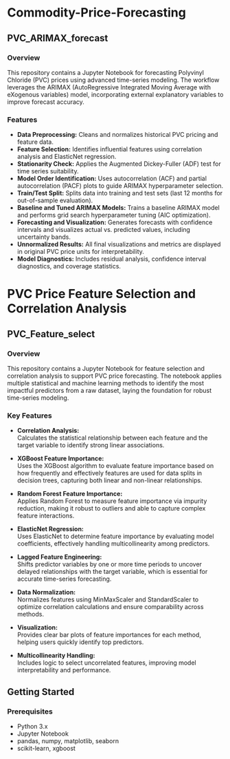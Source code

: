 # Commodity-Price-Forecasting
## PVC_ARIMAX_forecast

### Overview

This repository contains a Jupyter Notebook for forecasting Polyvinyl Chloride (PVC) prices using advanced time-series modeling. The workflow leverages the ARIMAX (AutoRegressive Integrated Moving Average with eXogenous variables) model, incorporating external explanatory variables to improve forecast accuracy.

### Features

- **Data Preprocessing:** Cleans and normalizes historical PVC pricing and feature data.
- **Feature Selection:** Identifies influential features using correlation analysis and ElasticNet regression.
- **Stationarity Check:** Applies the Augmented Dickey-Fuller (ADF) test for time series suitability.
- **Model Order Identification:** Uses autocorrelation (ACF) and partial autocorrelation (PACF) plots to guide ARIMAX hyperparameter selection.
- **Train/Test Split:** Splits data into training and test sets (last 12 months for out-of-sample evaluation).
- **Baseline and Tuned ARIMAX Models:** Trains a baseline ARIMAX model and performs grid search hyperparameter tuning (AIC optimization).
- **Forecasting and Visualization:** Generates forecasts with confidence intervals and visualizes actual vs. predicted values, including uncertainty bands.
- **Unnormalized Results:** All final visualizations and metrics are displayed in original PVC price units for interpretability.
- **Model Diagnostics:** Includes residual analysis, confidence interval diagnostics, and coverage statistics.

# PVC Price Feature Selection and Correlation Analysis
## PVC_Feature_select

### Overview

This repository contains a Jupyter Notebook for feature selection and correlation analysis to support PVC price forecasting. The notebook applies multiple statistical and machine learning methods to identify the most impactful predictors from a raw dataset, laying the foundation for robust time-series modeling.

### Key Features

- **Correlation Analysis:**  
  Calculates the statistical relationship between each feature and the target variable to identify strong linear associations.

- **XGBoost Feature Importance:**  
  Uses the XGBoost algorithm to evaluate feature importance based on how frequently and effectively features are used for data splits in decision trees, capturing both linear and non-linear relationships.

- **Random Forest Feature Importance:**  
  Applies Random Forest to measure feature importance via impurity reduction, making it robust to outliers and able to capture complex feature interactions.

- **ElasticNet Regression:**  
  Uses ElasticNet to determine feature importance by evaluating model coefficients, effectively handling multicollinearity among predictors.

- **Lagged Feature Engineering:**  
  Shifts predictor variables by one or more time periods to uncover delayed relationships with the target variable, which is essential for accurate time-series forecasting.

- **Data Normalization:**  
  Normalizes features using MinMaxScaler and StandardScaler to optimize correlation calculations and ensure comparability across methods.

- **Visualization:**  
  Provides clear bar plots of feature importances for each method, helping users quickly identify top predictors.

- **Multicollinearity Handling:**  
  Includes logic to select uncorrelated features, improving model interpretability and performance.

## Getting Started

### Prerequisites

- Python 3.x
- Jupyter Notebook
- pandas, numpy, matplotlib, seaborn
- scikit-learn, xgboost
